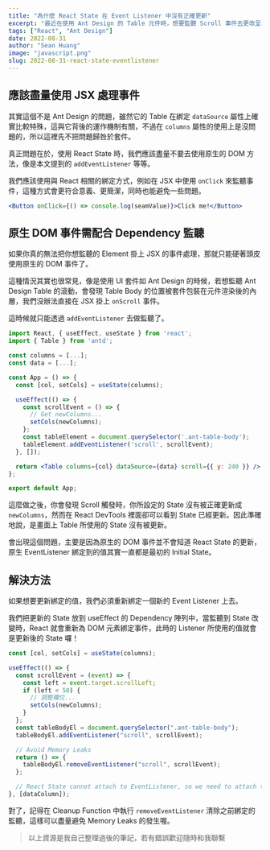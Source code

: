 ```yaml
---
title: "為什麼 React State 在 Event Listener 中沒有正確更新"
excerpt: "最近在使用 Ant Design 的 Table 元件時，想要監聽 Scroll 事件去更改呈現的欄位，但是發現 State 成功更新後，Table 所使用的 State 卻沒有跟著更新，這到底是怎麼回事哩。"
tags: ["React", "Ant Design"]
date: 2022-08-31
author: "Sean Huang"
image: "javascript.png"
slug: 2022-08-31-react-state-eventlistener
---
```


## 應該盡量使用 JSX 處理事件

其實這個不是 Ant Design 的問題，雖然它的 Table 在綁定 `dataSource` 屬性上確實比較特殊，這與它背後的運作機制有關，不過在 `columns` 屬性的使用上是沒問題的，所以這裡先不把問題歸咎於套件。

真正問題在於，使用 React State 時，我們應該盡量不要去使用原生的 DOM 方法，像是本文提到的 `addEventListener` 等等。

我們應該使用與 React 相關的綁定方式，例如在 JSX 中使用 `onClick` 來監聽事件，這種方式會更符合意義、更簡潔，同時也能避免一些問題。

```jsx
<Button onClick={() => console.log(seamValue)}>Click me!</Button>
```

## 原生 DOM 事件需配合 Dependency 監聽

如果你真的無法把你想監聽的 Element 掛上 JSX 的事件處理，那就只能硬著頭皮使用原生的 DOM 事件了。

這種情況其實也很常見，像是使用 UI 套件如 Ant Design 的時候，若想監聽 Ant Design Table 的滾動，會發現 Table Body 的位置被套件包裝在元件渲染後的內層，我們沒辦法直接在 JSX 掛上 `onScroll` 事件。

這時候就只能透過 `addEventListener` 去做監聽了。

```jsx
import React, { useEffect, useState } from 'react';
import { Table } from 'antd';

const columns = [...];
const data = [...];

const App = () => {
  const [col, setCols] = useState(columns);

  useEffect(() => {
    const scrollEvent = () => {
      // Get newColumns...
      setCols(newColumns);
    };
    const tableElement = document.querySelector('.ant-table-body');
    tableElement.addEventListener('scroll', scrollEvent);
  }, []);

  return <Table columns={col} dataSource={data} scroll={{ y: 240 }} />;
};

export default App;
```

這麼做之後，你會發現 Scroll 觸發時，你所設定的 State 沒有被正確更新成 `newColumns`，然而在 React DevTools 裡面卻可以看到 State 已經更新。因此準確地說，是畫面上 Table 所使用的 State 沒有被更新。

會出現這個問題，主要是因為原生的 DOM 事件並不會知道 React State 的更新，原生 EventListener 綁定到的值其實一直都是最初的 Initial State。

## 解決方法

如果想要更新綁定的值，我們必須重新綁定一個新的 Event Listener 上去。

我們把更新的 State 放到 useEffect 的 Dependency 陣列中，當監聽到 State 改變時，React 就會重新為 DOM 元素綁定事件，此時的 Listener 所使用的值就會是更新後的 State 囉！

```jsx
const [col, setCols] = useState(columns);

useEffect(() => {
  const scrollEvent = (event) => {
    const left = event.target.scrollLeft;
    if (left < 50) {
      // 調整欄位...
      setCols(newColumns);
    }
  };
  const tableBodyEl = document.querySelector(".ant-table-body");
  tableBodyEl.addEventListener("scroll", scrollEvent);

  // Avoid Memory Leaks
  return () => {
    tableBodyEl.removeEventListener("scroll", scrollEvent);
  };

  // React State cannot attach to EventListener, so we need to attach the listener again when the state changes
}, [dataColumn]);
```

對了，記得在 Cleanup Function 中執行 `removeEventListener` 清除之前綁定的監聽，這樣可以盡量避免 Memory Leaks 的發生喔。

> 以上資源是我自己整理過後的筆記，若有錯誤歡迎隨時和我聯繫
